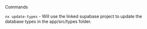 Commands

`nx update-types` - Will use the linked supabase project to update the database types in the app/src/types folder.

